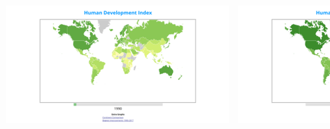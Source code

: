 <div style="width: 100%; display: flex; gap: 20px;">
  <img src="/screenshots/1.png" style="display: flex; width: 100%">
  <img src="/screenshots/2.png" style="display: flex; width: 100%">
  <img src="/screenshots/3.png" style="display: flex; width: 100%">
  <img src="/screenshots/4.png" style="display: flex; width: 100%">
  <img src="/screenshots/5.png" style="display: flex; width: 100%">
  <img src="/screenshots/6.png" style="display: flex; width: 100%">
  <img src="/screenshots/7.png" style="display: flex; width: 100%">
</div>
